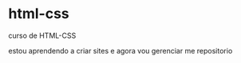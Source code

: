 # html-css
 curso de HTML-CSS

 estou aprendendo a criar sites e agora vou gerenciar me repositorio
